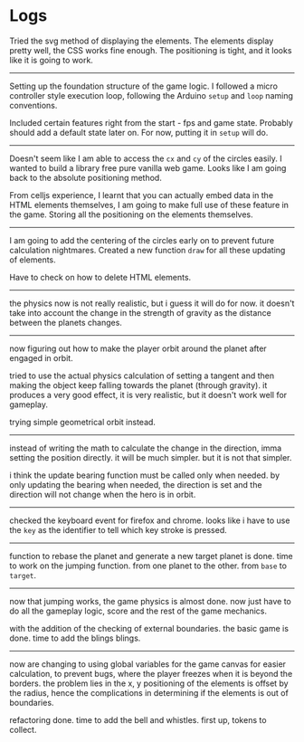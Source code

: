 # Logs

Tried the svg method of displaying the elements. The elements display pretty well, the CSS works fine enough. The positioning is tight, and it looks like it is going to work.

---

Setting up the foundation structure of the game logic. I followed a micro controller style execution loop, following the Arduino `setup` and `loop` naming conventions.

Included certain features right from the start - fps and game state. Probably should add a default state later on. For now, putting it in `setup` will do.

---

Doesn't seem like I am able to access the `cx` and `cy` of the circles easily. I wanted to build a library free pure vanilla web game. Looks like I am going back to the absolute positioning method.

From celljs experience, I learnt that you can actually embed data in the HTML elements themselves, I am going to make full use of these feature in the game. Storing all the positioning on the elements themselves.

---

I am going to add the centering of the circles early on to prevent future calculation nightmares. Created a new function `draw` for all these updating of elements.

Have to check on how to delete HTML elements.

---

the physics now is not really realistic, but i guess it will do for now. it doesn't take into account the change in the strength of gravity as the distance between the planets changes.

---

now figuring out how to make the player orbit around the planet after engaged in orbit.

tried to use the actual physics calculation of setting a tangent and then making the object keep falling towards the planet (through gravity). it produces a very good effect, it is very realistic, but it doesn't work well for gameplay.

trying simple geometrical orbit instead.

---

instead of writing the math to calculate the change in the direction, imma setting the position directly. it will be much simpler. but it is not that simpler.

i think the update bearing function must be called only when needed. by only updating the bearing when needed, the direction is set and the direction will not change when the hero is in orbit.

---

checked the keyboard event for firefox and chrome. looks like i have to use the `key` as the identifier to tell which key stroke is pressed.

---

function to rebase the planet and generate a new target planet is done. time to work on the jumping function. from one planet to the other. from `base` to `target`.

---

now that jumping works, the game physics is almost done. now just have to do all the gameplay logic, score and the rest of the game mechanics.

with the addition of the checking of external boundaries. the basic game is done. time to add the blings blings.

---

now are changing to using global variables for the game canvas for easier calculation, to prevent bugs, where the player freezes when it is beyond the borders. the problem lies in the x, y positioning of the elements is offset by the radius, hence the complications in determining if the elements is out of boundaries.

refactoring done. time to add the bell and whistles. first up, tokens to collect.
